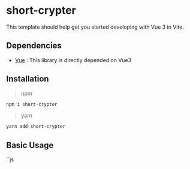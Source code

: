 # short-crypter

This template should help get you started developing with Vue 3 in Vite.

## Dependencies

- [Vue](https://vuejs.org) : This library is directly depended on Vue3

## Installation

> npm

```bash
npm i short-crypter
```

> yarn

```bash
yarn add short-crypter
```

## Basic Usage

``js

<script setup>
import {ref, watch} from "vue";
import useCrypter from "@/hooks/useCrypter.js";

const {encrypt, decrypt} = useCrypter();
const text = ref("");
const encryptedText = ref("");

const encryptText = ref("");
const decryptedText = ref("");

watch(text, (value) => {
  encryptedText.value = encrypt(value)
})

watch(encryptText, (value) => {
  decryptedText.value = decrypt(value)
})

</script>

<template>
  <div class="container">
    <main>
      <h4>Plain Text: </h4>
      <textarea v-model="text" placeholder="Enter text here" rows="20" cols="100"></textarea>
      <h4>Encrypted :</h4>
      <textarea v-model="encryptedText" placeholder="Enter text here" rows="20" cols="100"></textarea>
    </main>
    <main>
      <h4>Encrypted Text: </h4>
      <textarea v-model="encryptText" placeholder="Enter text here" rows="20" cols="100"></textarea>
      <h4>Plain Text:</h4>
      <textarea v-model="decryptedText" placeholder="Enter text here" rows="20" cols="100"></textarea>
    </main>
  </div>
</template>
<style scoped>
``

[VSCode](https://code.visualstudio.com/) + [Volar](https://marketplace.visualstudio.com/items?itemName=Vue.volar) (and disable Vetur) + [TypeScript Vue Plugin (Volar)](https://marketplace.visualstudio.com/items?itemName=Vue.vscode-typescript-vue-plugin).

## Customize configuration

See [Vite Configuration Reference](https://vitejs.dev/config/).

## Project Setup

```sh
npm install
```

### Compile and Hot-Reload for Development

```sh
npm run dev
```

### Compile and Minify for Production

```sh
npm run build
```
